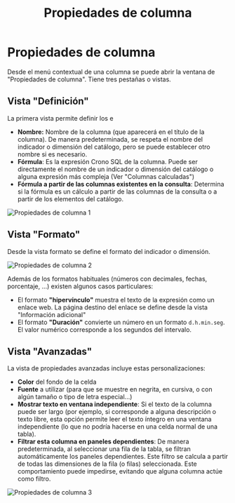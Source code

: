 ﻿---
sidebarDepth: 2
title: Propiedades de columna
position: 160
Autogenerated: true
---

# Propiedades de columna

Desde el menú contextual de una columna se puede abrir la ventana de "Propiedades de columna". Tiene tres pestañas o vistas.

## Vista "Definición"

La primera vista permite definir los e

- **Nombre:** Nombre de la columna (que aparecerá en el título de la columna). De manera predeterminada, se respeta el nombre del indicador o dimensión del catálogo, pero se puede establecer otro nombre si es necesario.
- **Fórmula**: Es la expresión Crono SQL de la columna. Puede ser directamente el nombre de un indicador o dimensión del catálogo o alguna expresión más compleja (Ver "Columnas calculadas")
- **Fórmula a partir de las columnas existentes en la consulta**: Determina si la fórmula es un cálculo a partir de las columnas de la consulta o a partir de los elementos del catálogo.

![Propiedades de columna 1](/images/analysis/PropiedadesColumna1.png)


## Vista "Formato"

Desde la vista formato se define el formato del indicador o dimensión.

![Propiedades de columna 2](/images/analysis/PropiedadesColumna2.png)

Además de los formatos habituales (números con decimales, fechas, porcentaje, ...) existen algunos casos particulares:

- El formato **"hipervínculo"** muestra el texto de la expresión como un enlace web. La página destino del enlace se define desde la vista "Información adicional"
- El formato **"Duración"** convierte un número en un formato `d.h.min.seg`. El valor numérico corresponde a los segundos del intervalo.

## Vista "Avanzadas"

La vista de propiedades avanzadas incluye estas personalizaciones:

- **Color** del fondo de la celda
- **Fuente** a utilizar (para que se muestre en negrita, en cursiva, o con algún tamaño o tipo de letra especial...)
- **Mostrar texto en ventana independiente**: Si el texto de la columna puede ser largo (por ejemplo, si corresponde a alguna descripción o texto libre, esta opción permite leer el texto íntegro en una ventana independiente (lo que no podría hacerse en una celda normal de una tabla).
- **Filtrar esta columna en paneles dependientes**: De manera predeterminada, al seleccionar una fila de la tabla, se filtran automáticamente los paneles dependientes. Este filtro se calcula a partir de todas las dimensiones de la fila (o filas) seleccionada. Este comportamiento puede impedirse, evitando que alguna columna actúe como filtro.  

![Propiedades de columna 3](/images/analysis/PropiedadesColumna3.png)
